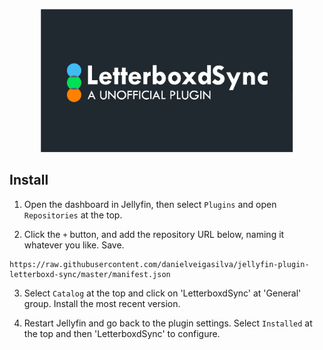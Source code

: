 
<p align="center">
    <img src="/images/letterboxd-sync.png" width="80%">
</p>

## Install

1. Open the dashboard in Jellyfin, then select `Plugins` and open `Repositories` at the top.

2. Click the `+` button, and add the repository URL below, naming it whatever you like. Save.

```
https://raw.githubusercontent.com/danielveigasilva/jellyfin-plugin-letterboxd-sync/master/manifest.json
```

3. Select `Catalog` at the top and click on 'LetterboxdSync' at 'General' group. Install the most recent version.

4. Restart Jellyfin and go back to the plugin settings. Select `Installed` at the top and then 'LetterboxdSync' to configure.
   
